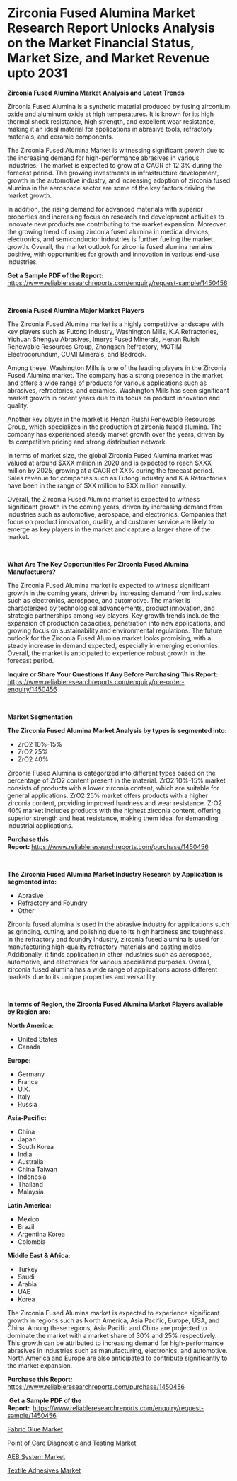 <p><h1>Zirconia Fused Alumina Market Research Report Unlocks Analysis on the Market Financial Status, Market Size, and Market Revenue upto 2031</h1></p><p><strong>Zirconia Fused Alumina Market Analysis and Latest Trends</strong></p>
<p><p>Zirconia Fused Alumina is a synthetic material produced by fusing zirconium oxide and aluminum oxide at high temperatures. It is known for its high thermal shock resistance, high strength, and excellent wear resistance, making it an ideal material for applications in abrasive tools, refractory materials, and ceramic components.</p><p>The Zirconia Fused Alumina Market is witnessing significant growth due to the increasing demand for high-performance abrasives in various industries. The market is expected to grow at a CAGR of 12.3% during the forecast period. The growing investments in infrastructure development, growth in the automotive industry, and increasing adoption of zirconia fused alumina in the aerospace sector are some of the key factors driving the market growth.</p><p>In addition, the rising demand for advanced materials with superior properties and increasing focus on research and development activities to innovate new products are contributing to the market expansion. Moreover, the growing trend of using zirconia fused alumina in medical devices, electronics, and semiconductor industries is further fueling the market growth. Overall, the market outlook for zirconia fused alumina remains positive, with opportunities for growth and innovation in various end-use industries.</p></p>
<p><strong>Get a Sample PDF of the Report:&nbsp;</strong> <a href="https://www.reliableresearchreports.com/enquiry/request-sample/1450456">https://www.reliableresearchreports.com/enquiry/request-sample/1450456</a></p>
<p>&nbsp;</p>
<p><strong>Zirconia Fused Alumina Major Market Players</strong></p>
<p><p>The Zirconia Fused Alumina market is a highly competitive landscape with key players such as Futong Industry, Washington Mills, K.A Refractories, Yichuan Shengyu Abrasives, Imerys Fused Minerals, Henan Ruishi Renewable Resources Group, Zhongsen Refractory, MOTIM Electrocorundum, CUMI Minerals, and Bedrock.</p><p>Among these, Washington Mills is one of the leading players in the Zirconia Fused Alumina market. The company has a strong presence in the market and offers a wide range of products for various applications such as abrasives, refractories, and ceramics. Washington Mills has seen significant market growth in recent years due to its focus on product innovation and quality.</p><p>Another key player in the market is Henan Ruishi Renewable Resources Group, which specializes in the production of zirconia fused alumina. The company has experienced steady market growth over the years, driven by its competitive pricing and strong distribution network.</p><p>In terms of market size, the global Zirconia Fused Alumina market was valued at around $XXX million in 2020 and is expected to reach $XXX million by 2025, growing at a CAGR of XX% during the forecast period. Sales revenue for companies such as Futong Industry and K.A Refractories have been in the range of $XX million to $XX million annually.</p><p>Overall, the Zirconia Fused Alumina market is expected to witness significant growth in the coming years, driven by increasing demand from industries such as automotive, aerospace, and electronics. Companies that focus on product innovation, quality, and customer service are likely to emerge as key players in the market and capture a larger share of the market.</p></p>
<p>&nbsp;</p>
<p><strong>What Are The Key Opportunities For Zirconia Fused Alumina Manufacturers?</strong></p>
<p><p>The Zirconia Fused Alumina market is expected to witness significant growth in the coming years, driven by increasing demand from industries such as electronics, aerospace, and automotive. The market is characterized by technological advancements, product innovation, and strategic partnerships among key players. Key growth trends include the expansion of production capacities, penetration into new applications, and growing focus on sustainability and environmental regulations. The future outlook for the Zirconia Fused Alumina market looks promising, with a steady increase in demand expected, especially in emerging economies. Overall, the market is anticipated to experience robust growth in the forecast period.</p></p>
<p><strong>Inquire or Share Your Questions If Any Before Purchasing This Report:</strong> <a href="https://www.reliableresearchreports.com/enquiry/pre-order-enquiry/1450456">https://www.reliableresearchreports.com/enquiry/pre-order-enquiry/1450456</a></p>
<p>&nbsp;</p>
<p><strong>Market Segmentation</strong></p>
<p><strong>The Zirconia Fused Alumina Market Analysis by types is segmented into:</strong></p>
<p><ul><li>ZrO2 10%-15%</li><li>ZrO2 25%</li><li>ZrO2 40%</li></ul></p>
<p><p>Zirconia Fused Alumina is categorized into different types based on the percentage of ZrO2 content present in the material. ZrO2 10%-15% market consists of products with a lower zirconia content, which are suitable for general applications. ZrO2 25% market offers products with a higher zirconia content, providing improved hardness and wear resistance. ZrO2 40% market includes products with the highest zirconia content, offering superior strength and heat resistance, making them ideal for demanding industrial applications.</p></p>
<p><strong>Purchase this Report:&nbsp;</strong><a href="https://www.reliableresearchreports.com/purchase/1450456">https://www.reliableresearchreports.com/purchase/1450456</a></p>
<p>&nbsp;</p>
<p><strong>The Zirconia Fused Alumina Market Industry Research by Application is segmented into:</strong></p>
<p><ul><li>Abrasive</li><li>Refractory and Foundry</li><li>Other</li></ul></p>
<p><p>Zirconia fused alumina is used in the abrasive industry for applications such as grinding, cutting, and polishing due to its high hardness and toughness. In the refractory and foundry industry, zirconia fused alumina is used for manufacturing high-quality refractory materials and casting molds. Additionally, it finds application in other industries such as aerospace, automotive, and electronics for various specialized purposes. Overall, zirconia fused alumina has a wide range of applications across different markets due to its unique properties and versatility.</p></p>
<p>&nbsp;</p>
<p><strong>In terms of Region, the Zirconia Fused Alumina Market Players available by Region are:</strong></p>
<p>
    <p> <strong> North America: </strong>
        <ul>
            <li>United States</li>
            <li>Canada</li>
        </ul>
        </p> 
    <p> <strong> Europe: </strong>
        <ul>
            <li>Germany</li>
            <li>France</li>
            <li>U.K.</li>
            <li>Italy</li>
            <li>Russia</li>
        </ul>
        </p> 
    <p> <strong> Asia-Pacific: </strong>
        <ul>
            <li>China</li>
            <li>Japan</li>
            <li>South Korea</li>
            <li>India</li>
            <li>Australia</li>
            <li>China Taiwan</li>
            <li>Indonesia</li>
            <li>Thailand</li>
            <li>Malaysia</li>
        </ul>
        </p> 
    <p> <strong> Latin America: </strong>
        <ul>
            <li>Mexico</li>
            <li>Brazil</li>
            <li>Argentina Korea</li>
            <li>Colombia</li>
        </ul>
        </p> 
    <p> <strong> Middle East & Africa: </strong>
        <ul>
            <li>Turkey</li>
            <li>Saudi</li>
            <li>Arabia</li>
            <li>UAE</li>
            <li>Korea</li>
        </ul>
    </p>
    </p>
<p><p>The Zirconia Fused Alumina market is expected to experience significant growth in regions such as North America, Asia Pacific, Europe, USA, and China. Among these regions, Asia Pacific and China are projected to dominate the market with a market share of 30% and 25% respectively. This growth can be attributed to increasing demand for high-performance abrasives in industries such as manufacturing, electronics, and automotive. North America and Europe are also anticipated to contribute significantly to the market expansion.</p></p>
<p><strong>Purchase this Report: </strong><a href="https://www.reliableresearchreports.com/purchase/1450456">https://www.reliableresearchreports.com/purchase/1450456</a></p>
<p>&nbsp;<strong>Get a Sample PDF of the Report:&nbsp;&nbsp;</strong><a href="https://www.reliableresearchreports.com/enquiry/request-sample/1450456">https://www.reliableresearchreports.com/enquiry/request-sample/1450456</a></p>
<p><strong></strong></p>
<p><p><a href="https://github.com/provorikovar/Market-Research-Report-List-3/blob/main/fabric-glue-market.md">Fabric Glue Market</a></p><p><a href="https://skillful-vermicelli-b89.notion.site/Point-of-Care-Diagnostic-and-Testing-Market-Analysis-and-Market-Size-Global-Industry-Overview-Mark-ad1376912aba4c78a59d6fb5de173176">Point of Care Diagnostic and Testing Market</a></p><p><a href="https://view.publitas.com/reportprime-1/aeb-system-market-size-growing-and-forecasted-for-period-from-2023-2030-and-provides-complete-market-analysis-of-this-market/">AEB System Market</a></p><p><a href="https://github.com/CliffMedina6/Market-Research-Report-List-3/blob/main/textile-adhesives-market.md">Textile Adhesives Market</a></p></p>